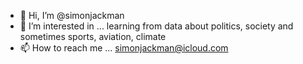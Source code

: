 - 👋 Hi, I’m @simonjackman
- 👀 I’m interested in ... learning from data about politics, society and sometimes sports, aviation, climate
- 📫 How to reach me ... simonjackman@icloud.com

<!---
simonjackman/simonjackman is a ✨ special ✨ repository because its `README.md` (this file) appears on your GitHub profile.
You can click the Preview link to take a look at your changes.
--->
